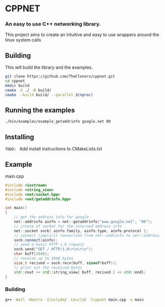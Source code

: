 # CPPNET
### An easy to use C++ networking library.

This project aims to create an intuitive and easy to use wrappers around the linux system calls

## Building
This will build the library and the examples.
```bash
git clone https://github.com/TheClonerx/cppnet.git
cd cppnet
mkdir build
cmake -S ./ -B build/
cmake --build build/ --parallel $(nproc)
```

## Running the examples
```bash
./bin/examples/example_getaddrinfo google.net 80
```

## Installing
`TODO: ` Add install instructions to CMakeLists.txt

## Example

main.cpp
```cpp
#include <iostream>
#include <string_view>
#include <net/socket.hpp>
#include <net/getaddrinfo.hpp>

int main()
{
    // get the address info for google
    net::addrinfo ainfo = net::getaddrinfo("www.google.net", "80");
    // create of socket for the returned address info
    net::socket sock{ ainfo.family, ainfo.type, ainfo.protocol };
    // connect (implicit conversion from net::addrinfo to net::address)
    sock.connect(ainfo);
    // send a basic HTTP 1.0 request
    sock.send("GET / HTTP/1.0\r\n\r\n");
    char buff[2048];
    // receive up to 2048 bytes
    size_t recived = sock.recv(buff, sizeof(buff));
    // print out the received bytes
    std::cout << std::string_view{ buff, recived } << std::endl;
}
```

### Building
```bash
g++ -Wall -Wextra -Iinclude/ -Lbuild/ -lcppnet main.cpp -o main 
```